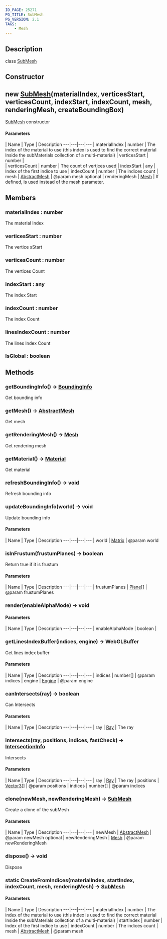 ```yaml
---
ID_PAGE: 25271
PG_TITLE: SubMesh
PG_VERSION: 2.1
TAGS:
    - Mesh
---
```

## Description

class [SubMesh](/classes/2.4/SubMesh)



## Constructor

## new [SubMesh](/classes/2.4/SubMesh)(materialIndex, verticesStart, verticesCount, indexStart, indexCount, mesh, renderingMesh, createBoundingBox)

[SubMesh](/classes/2.4/SubMesh) constructor

#### Parameters
 | Name | Type | Description
---|---|---|---
 | materialIndex | number |    The index of the material to use (this index is used to find the correct material Inside the subMaterials collection of a multi-material)
 | verticesStart | number |    
 | verticesCount | number |    The count of vertices used
 | indexStart | any |    Index of the first indice to use
 | indexCount | number |    The indices count
 | mesh | [AbstractMesh](/classes/2.4/AbstractMesh) |    @param mesh
optional | renderingMesh | [Mesh](/classes/2.4/Mesh) |    If defined, is used instead of the mesh parameter.
## Members

### materialIndex : number

The material Index

### verticesStart : number

The vertice sStart

### verticesCount : number

The vertices Count

### indexStart : any

The index Start

### indexCount : number

The index Count

### linesIndexCount : number

The lines Index Count

### IsGlobal : boolean



## Methods

### getBoundingInfo() &rarr; [BoundingInfo](/classes/2.4/BoundingInfo)

Get bounding info
### getMesh() &rarr; [AbstractMesh](/classes/2.4/AbstractMesh)

Get mesh
### getRenderingMesh() &rarr; [Mesh](/classes/2.4/Mesh)

Get rendering mesh
### getMaterial() &rarr; [Material](/classes/2.4/Material)

Get material
### refreshBoundingInfo() &rarr; void

Refresh bounding info
### updateBoundingInfo(world) &rarr; void

Update bounding info

#### Parameters
 | Name | Type | Description
---|---|---|---
 | world | [Matrix](/classes/2.4/Matrix) |    @param world

### isInFrustum(frustumPlanes) &rarr; boolean

Return true if it is frustum

#### Parameters
 | Name | Type | Description
---|---|---|---
 | frustumPlanes | [Plane](/classes/2.4/Plane)[] |    @param frustumPlanes

### render(enableAlphaMode) &rarr; void



#### Parameters
 | Name | Type | Description
---|---|---|---
 | enableAlphaMode | boolean |   

### getLinesIndexBuffer(indices, engine) &rarr; WebGLBuffer

Get lines index buffer

#### Parameters
 | Name | Type | Description
---|---|---|---
 | indices | number[] |    @param indices
 | engine | [Engine](/classes/2.4/Engine) |    @param engine
### canIntersects(ray) &rarr; boolean

Can Intersects

#### Parameters
 | Name | Type | Description
---|---|---|---
 | ray | [Ray](/classes/2.4/Ray) |    The ray

### intersects(ray, positions, indices, fastCheck) &rarr; [IntersectionInfo](/classes/2.4/IntersectionInfo)

Intersects

#### Parameters
 | Name | Type | Description
---|---|---|---
 | ray | [Ray](/classes/2.4/Ray) |    The ray
 | positions | [Vector3](/classes/2.4/Vector3)[] |    @param positions
 | indices | number[] |    @param indices
### clone(newMesh, newRenderingMesh) &rarr; [SubMesh](/classes/2.4/SubMesh)

Create a clone of the subMesh

#### Parameters
 | Name | Type | Description
---|---|---|---
 | newMesh | [AbstractMesh](/classes/2.4/AbstractMesh) |    @param newMesh
optional | newRenderingMesh | [Mesh](/classes/2.4/Mesh) |    @param newRenderingMesh
### dispose() &rarr; void

Dispose
### static CreateFromIndices(materialIndex, startIndex, indexCount, mesh, renderingMesh) &rarr; [SubMesh](/classes/2.4/SubMesh)



#### Parameters
 | Name | Type | Description
---|---|---|---
 | materialIndex | number |    The index of the material to use (this index is used to find the correct material Inside the subMaterials collection of a multi-material)
 | startIndex | number |    Index of the first indice to use
 | indexCount | number |    The indices count
 | mesh | [AbstractMesh](/classes/2.4/AbstractMesh) |    @param mesh
